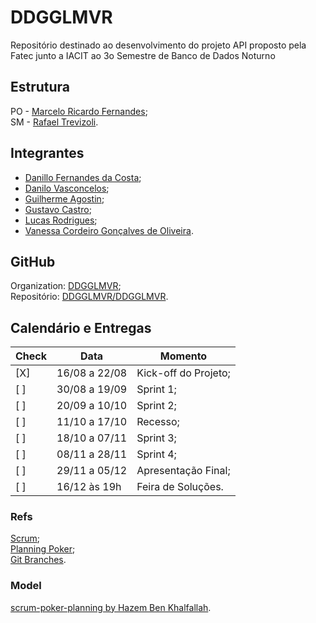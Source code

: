 # DDGGLMVR
Repositório destinado ao desenvolvimento do projeto API proposto pela Fatec junto a IACIT ao 3o Semestre de Banco de Dados Noturno

## Estrutura
PO - [Marcelo Ricardo Fernandes](https://github.com/MarceloRicardoFernandes);  
SM - [Rafael Trevizoli](https://github.com/rtrevizoli).  

## Integrantes
- [Danillo Fernandes da Costa](https://github.com/Geolioon);  
- [Danilo Vasconcelos](https://github.com/dannslima);  
- [Guilherme Agostin](https://github.com/GuilhermeAgostin);  
- [Gustavo Castro](https://github.com/gustavocastrow);  
- [Lucas Rodrigues](https://github.com/LucasMonteiiroo);  
- [Vanessa Cordeiro Gonçalves de Oliveira](https://github.com/vanessacordeiro).  

## GitHub
Organization:   [DDGGLMVR](https://github.com/DDGGLMVR/);  
Repositório:    [DDGGLMVR/DDGGLMVR](https://github.com/DDGGLMVR/DDGGLMVR).  

## Calendário e Entregas 
Check | Data          | Momento
----- | ------------- | ---------------------
[X]   | 16/08 a 22/08 | Kick-off do Projeto;
[ ]   | 30/08 a 19/09 | Sprint 1;
[ ]   | 20/09 a 10/10 | Sprint 2;
[ ]   | 11/10 a 17/10 | Recesso;
[ ]   | 18/10 a 07/11 | Sprint 3;
[ ]   | 08/11 a 28/11 | Sprint 4;
[ ]   | 29/11 a 05/12 | Apresentação Final;
[ ]   | 16/12 às 19h  | Feira de Soluções.

### Refs
[Scrum](https://www.voitto.com.br/blog/artigo/scrum);  
[Planning Poker](https://www.voitto.com.br/blog/artigov2/planning-poker);  
[Git Branches](https://medium.com/@luizcarvalho/modelo-de-ger%C3%AAncia-de-branchs-de-sucesso-para-git-54955f876c7).  

### Model
[scrum-poker-planning by Hazem Ben Khalfallah](https://github.com/Hazem-Ben-Khalfallah/scrum-poker-planning).
